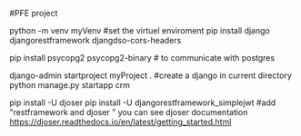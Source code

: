 #PFE project

python -m venv myVenv #set the virtuel enviroment
pip install django djangorestframework djangdso-cors-headers

pip install psycopg2 psycopg2-binary # to communicate with postgres

django-admin startproject myProject . #create a django in current directory
python manage.py startapp crm

pip install -U djoser
pip install -U djangorestframework_simplejwt
#add "restframework and djoser " you can see djoser documentation https://djoser.readthedocs.io/en/latest/getting_started.html

